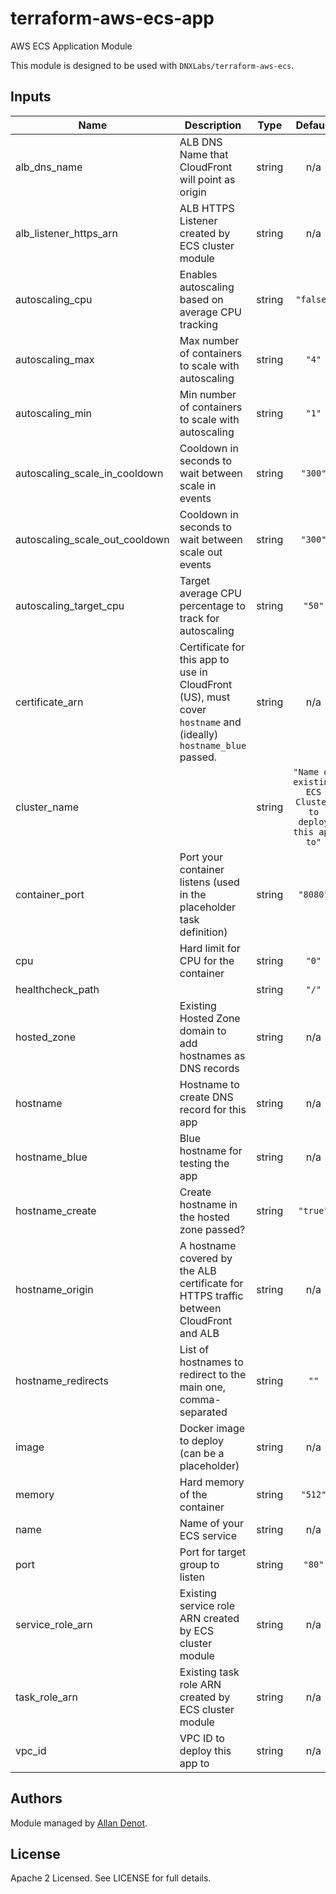 # terraform-aws-ecs-app

AWS ECS Application Module

This module is designed to be used with `DNXLabs/terraform-aws-ecs`.

## Inputs

| Name | Description | Type | Default | Required |
|------|-------------|:----:|:-----:|:-----:|
| alb\_dns\_name | ALB DNS Name that CloudFront will point as origin | string | n/a | yes |
| alb\_listener\_https\_arn | ALB HTTPS Listener created by ECS cluster module | string | n/a | yes |
| autoscaling\_cpu | Enables autoscaling based on average CPU tracking | string | `"false"` | no |
| autoscaling\_max | Max number of containers to scale with autoscaling | string | `"4"` | no |
| autoscaling\_min | Min number of containers to scale with autoscaling | string | `"1"` | no |
| autoscaling\_scale\_in\_cooldown | Cooldown in seconds to wait between scale in events | string | `"300"` | no |
| autoscaling\_scale\_out\_cooldown | Cooldown in seconds to wait between scale out events | string | `"300"` | no |
| autoscaling\_target\_cpu | Target average CPU percentage to track for autoscaling | string | `"50"` | no |
| certificate\_arn | Certificate for this app to use in CloudFront (US), must cover `hostname` and (ideally) `hostname_blue` passed. | string | n/a | yes |
| cluster\_name |  | string | `"Name of existing ECS Cluster to deploy this app to"` | no |
| container\_port | Port your container listens (used in the placeholder task definition) | string | `"8080"` | no |
| cpu | Hard limit for CPU for the container | string | `"0"` | no |
| healthcheck\_path |  | string | `"/"` | no |
| hosted\_zone | Existing Hosted Zone domain to add hostnames as DNS records | string | n/a | yes |
| hostname | Hostname to create DNS record for this app | string | n/a | yes |
| hostname\_blue | Blue hostname for testing the app | string | n/a | yes |
| hostname\_create | Create hostname in the hosted zone passed? | string | `"true"` | no |
| hostname\_origin | A hostname covered by the ALB certificate for HTTPS traffic between CloudFront and ALB | string | n/a | yes |
| hostname\_redirects | List of hostnames to redirect to the main one, comma-separated | string | `""` | no |
| image | Docker image to deploy (can be a placeholder) | string | n/a | yes |
| memory | Hard memory of the container | string | `"512"` | no |
| name | Name of your ECS service | string | n/a | yes |
| port | Port for target group to listen | string | `"80"` | no |
| service\_role\_arn | Existing service role ARN created by ECS cluster module | string | n/a | yes |
| task\_role\_arn | Existing task role ARN created by ECS cluster module | string | n/a | yes |
| vpc\_id | VPC ID to deploy this app to | string | n/a | yes |

## Authors

Module managed by [Allan Denot](https://github.com/adenot).

## License

Apache 2 Licensed. See LICENSE for full details.